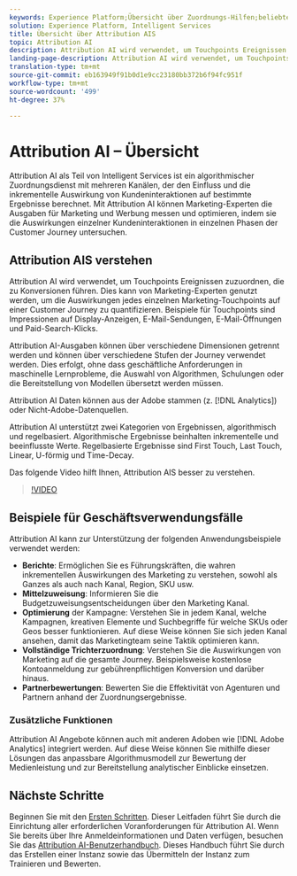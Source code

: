 ```yaml
---
keywords: Experience Platform;Übersicht über Zuordnungs-Hilfen;beliebte Themen;Zuordnungs-ai;Zuordnungs-ai
solution: Experience Platform, Intelligent Services
title: Übersicht über Attribution AIS
topic: Attribution AI
description: Attribution AI wird verwendet, um Touchpoints Ereignissen zuzuordnen, die zu Konversionen führen. Dies kann von Marketing-Experten genutzt werden, um die Auswirkungen jedes einzelnen Marketing-Touchpoints auf einer Customer Journey zu quantifizieren. Beispiele für Touchpoints sind Impressionen auf Display-Anzeigen, E-Mail-Sendungen, E-Mail-Öffnungen und Paid-Search-Klicks.
landing-page-description: Attribution AI wird verwendet, um Touchpoints Ereignissen zuzuordnen, die zu Konversionen führen. Dies kann von Marketing-Experten genutzt werden, um die Auswirkungen jedes einzelnen Marketing-Touchpoints auf einer Customer Journey zu quantifizieren.
translation-type: tm+mt
source-git-commit: eb163949f91b0d1e9cc23180bb372b6f94fc951f
workflow-type: tm+mt
source-wordcount: '499'
ht-degree: 37%

---
```



# Attribution AI – Übersicht

Attribution AI als Teil von Intelligent Services ist ein algorithmischer Zuordnungsdienst mit mehreren Kanälen, der den Einfluss und die inkrementelle Auswirkung von Kundeninteraktionen auf bestimmte Ergebnisse berechnet. Mit Attribution AI können Marketing-Experten die Ausgaben für Marketing und Werbung messen und optimieren, indem sie die Auswirkungen einzelner Kundeninteraktionen in einzelnen Phasen der Customer Journey untersuchen.

## Attribution AIS verstehen

Attribution AI wird verwendet, um Touchpoints Ereignissen zuzuordnen, die zu Konversionen führen. Dies kann von Marketing-Experten genutzt werden, um die Auswirkungen jedes einzelnen Marketing-Touchpoints auf einer Customer Journey zu quantifizieren. Beispiele für Touchpoints sind Impressionen auf Display-Anzeigen, E-Mail-Sendungen, E-Mail-Öffnungen und Paid-Search-Klicks.

Attribution AI-Ausgaben können über verschiedene Dimensionen getrennt werden und können über verschiedene Stufen der Journey verwendet werden. Dies erfolgt, ohne dass geschäftliche Anforderungen in maschinelle Lernprobleme, die Auswahl von Algorithmen, Schulungen oder die Bereitstellung von Modellen übersetzt werden müssen.

Attribution AI Daten können aus der Adobe stammen (z. [!DNL Analytics]) oder Nicht-Adobe-Datenquellen.

Attribution AI unterstützt zwei Kategorien von Ergebnissen, algorithmisch und regelbasiert. Algorithmische Ergebnisse beinhalten inkrementelle und beeinflusste Werte. Regelbasierte Ergebnisse sind First Touch, Last Touch, Linear, U-förmig und Time-Decay.

Das folgende Video hilft Ihnen, Attribution AIS besser zu verstehen.

>[!VIDEO](https://video.tv.adobe.com/v/32667?learn=on&quality=12)

## Beispiele für Geschäftsverwendungsfälle

Attribution AI kann zur Unterstützung der folgenden Anwendungsbeispiele verwendet werden:

- **Berichte**: Ermöglichen Sie es Führungskräften, die wahren inkrementellen Auswirkungen des Marketing zu verstehen, sowohl als Ganzes als auch nach Kanal, Region, SKU usw.
- **Mittelzuweisung**: Informieren Sie die Budgetzuweisungsentscheidungen über den Marketing Kanal.
- **Optimierung** der Kampagne: Verstehen Sie in jedem Kanal, welche Kampagnen, kreativen Elemente und Suchbegriffe für welche SKUs oder Geos besser funktionieren. Auf diese Weise können Sie sich jeden Kanal ansehen, damit das Marketingteam seine Taktik optimieren kann.
- **Vollständige Trichterzuordnung**: Verstehen Sie die Auswirkungen von Marketing auf die gesamte Journey. Beispielsweise kostenlose Kontoanmeldung zur gebührenpflichtigen Konversion und darüber hinaus.
- **Partnerbewertungen**: Bewerten Sie die Effektivität von Agenturen und Partnern anhand der Zuordnungsergebnisse.

### Zusätzliche Funktionen

Attribution AI Angebote können auch mit anderen Adoben wie [!DNL Adobe Analytics] integriert werden. Auf diese Weise können Sie mithilfe dieser Lösungen das anpassbare Algorithmusmodell zur Bewertung der Medienleistung und zur Bereitstellung analytischer Einblicke einsetzen.

## Nächste Schritte

Beginnen Sie mit den [Ersten Schritten](./getting-started.md). Dieser Leitfaden führt Sie durch die Einrichtung aller erforderlichen Voranforderungen für Attribution AI. Wenn Sie bereits über Ihre Anmeldeinformationen und Daten verfügen, besuchen Sie das [Attribution AI-Benutzerhandbuch](./user-guide.md). Dieses Handbuch führt Sie durch das Erstellen einer Instanz sowie das Übermitteln der Instanz zum Trainieren und Bewerten.